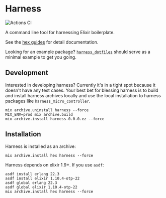 # Harness

![Actions CI](https://github.com/NFIBrokerage/harness/workflows/Actions%20CI/badge.svg)

A command line tool for harnessing Elixir boilerplate.

See the [hex guides](https://hexdocs.pm/harness/welcome.html#content)
for detail documentation.

Looking for an example package? [`harness_dotfiles`][harness-dotfiles]
should serve as a minimal example to get you going.

## Development

Interested in developing harness? Currently it's in a tight spot because it
doesn't have any test cases. Your best bet for blessing harness is to build
and install harness archives locally and use the local installation to harness
packages like `harness_micro_controller`.

```
mix archive.uninstall harness --force
MIX_ENV=prod mix archive.build
mix archive.install harness-0.0.0.ez --force
```

## Installation

Harness is installed as an archive:

```
mix archive.install hex harness --force
```

Harness depends on elixir 1.9+. If you use `asdf`:

```
asdf install erlang 22.3
asdf install elixir 1.10.4-otp-22
asdf global erlang 22.3
asdf global elixir 1.10.4-otp-22
mix archive.install hex harness --force
```

[harness-dotfiles]: https://github.com/NFIBrokerage/harness_dotfiles
